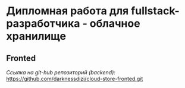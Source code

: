 Дипломная работа для fullstack-разработчика - облачное хранилище
===

## Fronted

*Ссылка на git-hub репозиторий (backend):* https://github.com/darknessdizi/cloud-store-fronted.git

